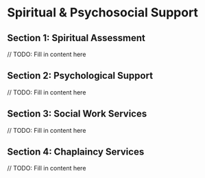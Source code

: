 # Spiritual & Psychosocial Support

## Section 1: Spiritual Assessment
// TODO: Fill in content here

## Section 2: Psychological Support
// TODO: Fill in content here

## Section 3: Social Work Services
// TODO: Fill in content here

## Section 4: Chaplaincy Services
// TODO: Fill in content here
